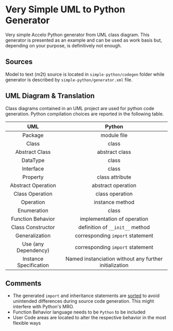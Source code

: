 Very Simple UML to Python Generator
===================================

Very simple Accelo Python generator from UML class diagram. This generator is presented as an example and can be used as work basis but, depending on your purpose, is definitively not enough.

## Sources ##
Model to text (m2t) source is located in `simple-python/codegen` folder while generator is described by `simple-python/generator.xml` file.

## UML Diagram & Translation ##
Class diagrams contained in an UML project are used for python code generation. Python compilation choices are reported in the following table.

| UML | Python  |
| :-: |:-------:|
| Package | module file|
| Class | class |
| Abstract Class | abstract class |
| DataType | class |
| Interface | class |
| Property | class attribute |
| Abstract Operation | abstract operation |
| Class Operation | class operation |
| Operation | instance method |
| Enumeration | class |
| Function Behavior | implementation of operation |
| Class Constructor | definition of `__init__` method |
| Generalization | corresponding `import` statement |
| Use (any Dependency) | corresponding `import` statement |
| Instance Specification | Named instanciation without any further initialization |

## Comments ##
- The generated `import` and inheritance statements are [sorted](simple-python/codegen/uml2python.mtl#23) to avoid unintended differences during source code generation. This might interfere with Python's MRO.
- Function Behavior language needs to be `Python` to be included
- User Code areas are located to alter the respective behavior in the most flexible ways
